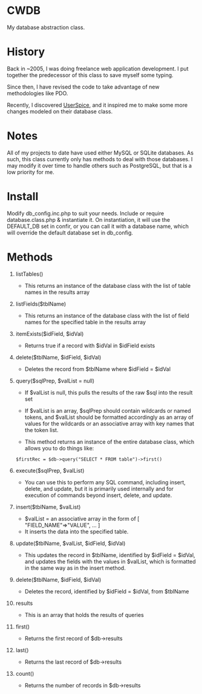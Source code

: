 # CWDB
 My database abstraction class.

# History
Back in ~2005, I was doing freelance web application development. I put together the predecessor of this class to save myself some typing.

Since then, I have revised the code to take advantage of new methodologies like PDO.

Recently, I discovered [UserSpice](https://github.com/mudmin/UserSpice4), and it inspired me to make some more changes modeled on their database class.

# Notes
All of my projects to date have used either MySQL or SQLite databases. As such, this class currently only has methods to deal with those databases. I may modify it over time to handle others such as PostgreSQL, but that is a low priority for me.

# Install
Modify db_config.inc.php to suit your needs. Include or require database.class.php & instantiate it. On instantiation, it will use the DEFAULT_DB set in confir, or you can call it with a database name, which will override the default database set in db_config.

# Methods
1. listTables()
    * This returns an instance of the database class with the list of table names in the results array
2. listFields($tblName)
    * This returns an instance of the database class with the list of field names for the specified table in the results array
3. itemExists($idField, $idVal)
    * Returns true if a record with $idVal in $idField exists
4. delete($tblName, $idField, $idVal)
    * Deletes the record from $tblName where $idField = $idVal
5. query($sqlPrep, $valList = null)
    * If $valList is null, this pulls the results of the raw $sql into the result set
    * If $valList is an array, $sqlPrep should contain wildcards or named tokens, and $valList should be formatted accordingly as an array of values for the wildcards or an associative array with key names that the token list.

    * This method returns an instance of the entire database class, which allows you to do things like:
    
    `$firstRec = $db->query("SELECT * FROM table")->first()`

6. execute($sqlPrep, $valList)
    * You can use this to perform any SQL command, including insert, delete, and update, but it is primarily used internally and for execution of commands beyond insert, delete, and update.
7. insert($tblName, $valList)
    * $valList = an associative array in the form of [
        "FIELD_NAME"=>"VALUE",
        ...
    ]
    * It inserts the data into the specified table.
8. update($tblName, $valList, $idField, $idVal)
    * This updates the record in $tblName, identified by $idField = $idVal, and updates the fields with the values in $valList, which is formatted in the same way as in the insert method.
9. delete($tblName, $idField, $idVal)
    * Deletes the record, identified by $idField = $idVal, from $tblName
10. results
    * This is an array that holds the results of queries
11. first()
    * Returns the first record of $db->results
12. last()
    * Returns the last record of $db->results
13. count()
    * Returns the number of records in $db->results
